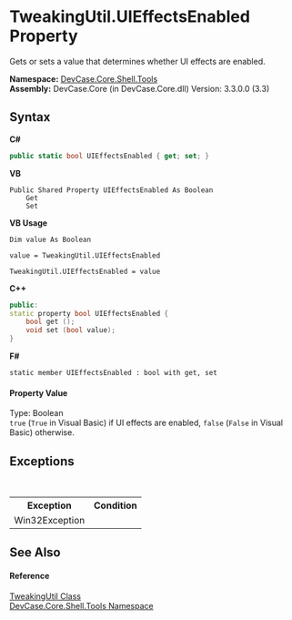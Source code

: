 # TweakingUtil.UIEffectsEnabled Property 
 

Gets or sets a value that determines whether UI effects are enabled.

**Namespace:**&nbsp;<a href="N_DevCase_Core_Shell_Tools">DevCase.Core.Shell.Tools</a><br />**Assembly:**&nbsp;DevCase.Core (in DevCase.Core.dll) Version: 3.3.0.0 (3.3)

## Syntax

**C#**<br />
``` C#
public static bool UIEffectsEnabled { get; set; }
```

**VB**<br />
``` VB
Public Shared Property UIEffectsEnabled As Boolean
	Get
	Set
```

**VB Usage**<br />
``` VB Usage
Dim value As Boolean

value = TweakingUtil.UIEffectsEnabled

TweakingUtil.UIEffectsEnabled = value
```

**C++**<br />
``` C++
public:
static property bool UIEffectsEnabled {
	bool get ();
	void set (bool value);
}
```

**F#**<br />
``` F#
static member UIEffectsEnabled : bool with get, set

```


#### Property Value
Type: Boolean<br />`true` (`True` in Visual Basic) if UI effects are enabled, `false` (`False` in Visual Basic) otherwise.

## Exceptions
&nbsp;<table><tr><th>Exception</th><th>Condition</th></tr><tr><td>Win32Exception</td><td /></tr></table>

## See Also


#### Reference
<a href="T_DevCase_Core_Shell_Tools_TweakingUtil">TweakingUtil Class</a><br /><a href="N_DevCase_Core_Shell_Tools">DevCase.Core.Shell.Tools Namespace</a><br />